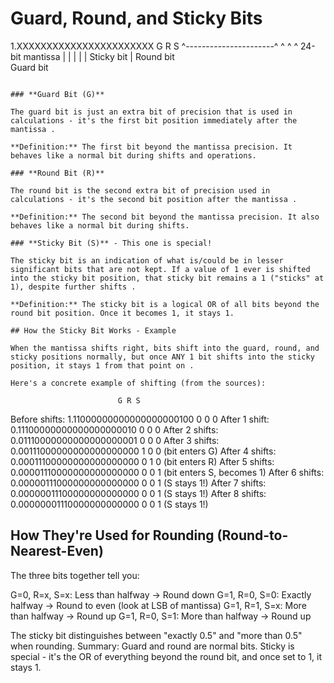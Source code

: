 # Guard, Round, and Sticky Bits

1.XXXXXXXXXXXXXXXXXXXXXXX G R S
  ^----------------------^ ^ ^ ^
  24-bit mantissa          | | |
                           | | Sticky bit
                           | Round bit  
                           Guard bit
```

### **Guard Bit (G)**

The guard bit is just an extra bit of precision that is used in calculations - it's the first bit position immediately after the mantissa .

**Definition:** The first bit beyond the mantissa precision. It behaves like a normal bit during shifts and operations.

### **Round Bit (R)**

The round bit is the second extra bit of precision used in calculations - it's the second bit position after the mantissa .

**Definition:** The second bit beyond the mantissa precision. It also behaves like a normal bit during shifts.

### **Sticky Bit (S)** - This one is special!

The sticky bit is an indication of what is/could be in lesser significant bits that are not kept. If a value of 1 ever is shifted into the sticky bit position, that sticky bit remains a 1 ("sticks" at 1), despite further shifts .

**Definition:** The sticky bit is a logical OR of all bits beyond the round bit position. Once it becomes 1, it stays 1.

## How the Sticky Bit Works - Example

When the mantissa shifts right, bits shift into the guard, round, and sticky positions normally, but once ANY 1 bit shifts into the sticky position, it stays 1 from that point on .

Here's a concrete example of shifting (from the sources):
```
                            G R S
Before shifts:  1.11000000000000000000100 0 0 0
After 1 shift:  0.11100000000000000000010 0 0 0
After 2 shifts: 0.01110000000000000000001 0 0 0
After 3 shifts: 0.00111000000000000000000 1 0 0  (bit enters G)
After 4 shifts: 0.00011100000000000000000 0 1 0  (bit enters R)
After 5 shifts: 0.00001110000000000000000 0 0 1  (bit enters S, becomes 1)
After 6 shifts: 0.00000111000000000000000 0 0 1  (S stays 1!)
After 7 shifts: 0.00000011100000000000000 0 0 1  (S stays 1!)
After 8 shifts: 0.00000001110000000000000 0 0 1  (S stays 1!)

## How They're Used for Rounding (Round-to-Nearest-Even)

The three bits together tell you:

G=0, R=x, S=x: Less than halfway → Round down
G=1, R=0, S=0: Exactly halfway → Round to even (look at LSB of mantissa)
G=1, R=1, S=x: More than halfway → Round up
G=1, R=0, S=1: More than halfway → Round up

The sticky bit distinguishes between "exactly 0.5" and "more than 0.5" when rounding.
Summary: Guard and round are normal bits. Sticky is special - it's the OR of everything beyond the round bit, and once set to 1, it stays 1.
